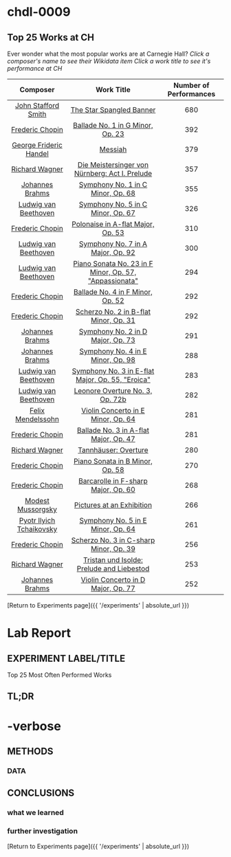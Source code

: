 # chdl-0009

## Top 25 Works at CH
Ever wonder what the most popular works are at Carnegie Hall?
*Click a composer's name to see their Wikidata item*
*Click a work title to see it's performance at CH*

| **Composer**  | **Work Title**  | **Number of Performances**  |
|:---:|:---:|:---:|
 | <a href="http://www.wikidata.org/entity/Q563098" target="_blank">John Stafford Smith</a> | <a href="https://www.carnegiehall.org/About/History/Performance-History-Search?q=&dex=prod_PHS&w=The%20Star%20Spangled%20Banner" target="_blank">The Star Spangled Banner<a/> | 680 | 
 | <a href="http://www.wikidata.org/entity/Q1268" target="_blank">Frederic Chopin</a> | <a href="https://www.carnegiehall.org/About/History/Performance-History-Search?q=&dex=prod_PHS&w=Ballade%20No.%201%20in%20G%20Minor,%20Op.%2023" target="_blank">Ballade No. 1 in G Minor, Op. 23<a/> | 392 | 
 | <a href="http://www.wikidata.org/entity/Q7302" target="_blank">George Frideric Handel</a> | <a href="https://www.carnegiehall.org/About/History/Performance-History-Search?q=&dex=prod_PHS&w=Messiah" target="_blank">Messiah<a/> | 379 | 
 | <a href="http://www.wikidata.org/entity/Q1511" target="_blank">Richard Wagner</a> | <a href="https://www.carnegiehall.org/About/History/Performance-History-Search?q=&dex=prod_PHS&w=Die%20Meistersinger%20von%20N%C3%BCrnberg%3A%20Act%20I.%20Prelude" target="_blank">Die Meistersinger von Nürnberg: Act I. Prelude<a/> | 357 | 
 | <a href="http://www.wikidata.org/entity/Q7294" target="_blank">Johannes Brahms</a> | <a href="https://www.carnegiehall.org/About/History/Performance-History-Search?q=&dex=prod_PHS&w=Symphony%20No.%201%20in%20C%20Minor,%20Op.%2068" target="_blank">Symphony No. 1 in C Minor, Op. 68<a/> | 355 | 
 | <a href="http://www.wikidata.org/entity/Q255" target="_blank">Ludwig van Beethoven</a> | <a href="https://www.carnegiehall.org/About/History/Performance-History-Search?q=&dex=prod_PHS&w=Symphony%20No.%205%20in%20C%20Minor,%20Op.%2067" target="_blank">Symphony No. 5 in C Minor, Op. 67<a/> | 326 | 
 | <a href="http://www.wikidata.org/entity/Q1268" target="_blank">Frederic Chopin</a> | <a href="https://www.carnegiehall.org/About/History/Performance-History-Search?q=&dex=prod_PHS&w=Polonaise%20in%20A-flat%20Major,%20Op.%2053" target="_blank">Polonaise in A-flat Major, Op. 53<a/> | 310 | 
 | <a href="http://www.wikidata.org/entity/Q255" target="_blank">Ludwig van Beethoven</a> | <a href="https://www.carnegiehall.org/About/History/Performance-History-Search?q=&dex=prod_PHS&w=Symphony%20No.%207%20in%20A%20Major,%20Op.%2092" target="_blank">Symphony No. 7 in A Major, Op. 92<a/> | 300 | 
 | <a href="http://www.wikidata.org/entity/Q255" target="_blank">Ludwig van Beethoven</a> | <a href="https://www.carnegiehall.org/About/History/Performance-History-Search?q=&dex=prod_PHS&w=Piano%20Sonata%20No.%2023%20in%20F%20Minor,%20Op.%2057,%20%22Appassionata%22" target="_blank">Piano Sonata No. 23 in F Minor, Op. 57, "Appassionata"<a/> | 294 | 
 | <a href="http://www.wikidata.org/entity/Q1268" target="_blank">Frederic Chopin</a> | <a href="https://www.carnegiehall.org/About/History/Performance-History-Search?q=&dex=prod_PHS&w=Ballade%20No.%204%20in%20F%20Minor,%20Op.%2052" target="_blank">Ballade No. 4 in F Minor, Op. 52<a/> | 292 | 
 | <a href="http://www.wikidata.org/entity/Q1268" target="_blank">Frederic Chopin</a> | <a href="https://www.carnegiehall.org/About/History/Performance-History-Search?q=&dex=prod_PHS&w=Scherzo%20No.%202%20in%20B-flat%20Minor,%20Op.%2031" target="_blank">Scherzo No. 2 in B-flat Minor, Op. 31<a/> | 292 | 
 | <a href="http://www.wikidata.org/entity/Q7294" target="_blank">Johannes Brahms</a> | <a href="https://www.carnegiehall.org/About/History/Performance-History-Search?q=&dex=prod_PHS&w=Symphony%20No.%202%20in%20D%20Major,%20Op.%2073" target="_blank">Symphony No. 2 in D Major, Op. 73<a/> | 291 | 
 | <a href="http://www.wikidata.org/entity/Q7294" target="_blank">Johannes Brahms</a> | <a href="https://www.carnegiehall.org/About/History/Performance-History-Search?q=&dex=prod_PHS&w=Symphony%20No.%204%20in%20E%20Minor,%20Op.%2098" target="_blank">Symphony No. 4 in E Minor, Op. 98<a/> | 288 | 
 | <a href="http://www.wikidata.org/entity/Q255" target="_blank">Ludwig van Beethoven</a> | <a href="https://www.carnegiehall.org/About/History/Performance-History-Search?q=&dex=prod_PHS&w=Symphony%20No.%203%20in%20E-flat%20Major,%20Op.%2055,%20%22Eroica%22" target="_blank">Symphony No. 3 in E-flat Major, Op. 55, "Eroica"<a/> | 283 | 
 | <a href="http://www.wikidata.org/entity/Q255" target="_blank">Ludwig van Beethoven</a> | <a href="https://www.carnegiehall.org/About/History/Performance-History-Search?q=&dex=prod_PHS&w=Leonore%20Overture%20No.%203,%20Op.%2072b" target="_blank">Leonore Overture No. 3, Op. 72b<a/> | 282 | 
 | <a href="http://www.wikidata.org/entity/Q46096" target="_blank">Felix Mendelssohn</a> | <a href="https://www.carnegiehall.org/About/History/Performance-History-Search?q=&dex=prod_PHS&w=Violin%20Concerto%20in%20E%20Minor,%20Op.%2064" target="_blank">Violin Concerto in E Minor, Op. 64<a/> | 281 | 
 | <a href="http://www.wikidata.org/entity/Q1268" target="_blank">Frederic Chopin</a> | <a href="https://www.carnegiehall.org/About/History/Performance-History-Search?q=&dex=prod_PHS&w=Ballade%20No.%203%20in%20A-flat%20Major,%20Op.%2047" target="_blank">Ballade No. 3 in A-flat Major, Op. 47<a/> | 281 | 
 | <a href="http://www.wikidata.org/entity/Q1511" target="_blank">Richard Wagner</a> | <a href="https://www.carnegiehall.org/About/History/Performance-History-Search?q=&dex=prod_PHS&w=Tannh%C3%A4user%3A%20Overture" target="_blank">Tannhäuser: Overture<a/> | 280 | 
 | <a href="http://www.wikidata.org/entity/Q1268" target="_blank">Frederic Chopin</a> | <a href="https://www.carnegiehall.org/About/History/Performance-History-Search?q=&dex=prod_PHS&w=Piano%20Sonata%20in%20B%20Minor,%20Op.%2058" target="_blank">Piano Sonata in B Minor, Op. 58<a/> | 270 | 
 | <a href="http://www.wikidata.org/entity/Q1268" target="_blank">Frederic Chopin</a> | <a href="https://www.carnegiehall.org/About/History/Performance-History-Search?q=&dex=prod_PHS&w=Barcarolle%20in%20F-sharp%20Major,%20Op.%2060" target="_blank">Barcarolle in F-sharp Major, Op. 60<a/> | 268 | 
 | <a href="http://www.wikidata.org/entity/Q132682" target="_blank">Modest Mussorgsky</a> | <a href="https://www.carnegiehall.org/About/History/Performance-History-Search?q=&dex=prod_PHS&w=Pictures%20at%20an%20Exhibition" target="_blank">Pictures at an Exhibition<a/> | 266 | 
 | <a href="http://www.wikidata.org/entity/Q7315" target="_blank">Pyotr Ilyich Tchaikovsky</a> | <a href="https://www.carnegiehall.org/About/History/Performance-History-Search?q=&dex=prod_PHS&w=Symphony%20No.%205%20in%20E%20Minor,%20Op.%2064" target="_blank">Symphony No. 5 in E Minor, Op. 64<a/> | 261 | 
 | <a href="http://www.wikidata.org/entity/Q1268" target="_blank">Frederic Chopin</a> | <a href="https://www.carnegiehall.org/About/History/Performance-History-Search?q=&dex=prod_PHS&w=Scherzo%20No.%203%20in%20C-sharp%20Minor,%20Op.%2039" target="_blank">Scherzo No. 3 in C-sharp Minor, Op. 39<a/> | 256 | 
 | <a href="http://www.wikidata.org/entity/Q1511" target="_blank">Richard Wagner</a> | <a href="https://www.carnegiehall.org/About/History/Performance-History-Search?q=&dex=prod_PHS&w=Tristan%20und%20Isolde%3A%20Prelude%20and%20Liebestod" target="_blank">Tristan und Isolde: Prelude and Liebestod<a/> | 253 | 
 | <a href="http://www.wikidata.org/entity/Q7294" target="_blank">Johannes Brahms</a> | <a href="https://www.carnegiehall.org/About/History/Performance-History-Search?q=&dex=prod_PHS&w=Violin%20Concerto%20in%20D%20Major,%20Op.%2077" target="_blank">Violin Concerto in D Major, Op. 77<a/> | 252 | 



[Return to Experiments page]({{ '/experiments' | absolute_url }})

# Lab Report

## EXPERIMENT LABEL/TITLE
Top 25 Most Often Performed Works

## TL;DR


# -verbose

## METHODS

### DATA

## CONCLUSIONS
### what we learned

### further investigation 


[Return to Experiments page]({{ '/experiments' | absolute_url }})
